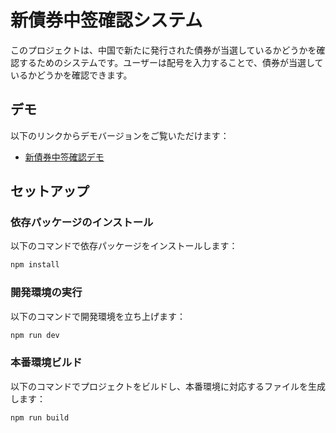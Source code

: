 

# 新債券中签確認システム

このプロジェクトは、中国で新たに発行された債券が当選しているかどうかを確認するためのシステムです。ユーザーは配号を入力することで、債券が当選しているかどうかを確認できます。

## デモ

以下のリンクからデモバージョンをご覧いただけます：
- [新債券中签確認デモ](https://enlian.github.io/newly-issued-bonds-query-dist/)

## セットアップ

### 依存パッケージのインストール

以下のコマンドで依存パッケージをインストールします：

```bash
npm install
```

### 開発環境の実行

以下のコマンドで開発環境を立ち上げます：

```bash
npm run dev
```

### 本番環境ビルド

以下のコマンドでプロジェクトをビルドし、本番環境に対応するファイルを生成します：

```bash
npm run build
```
